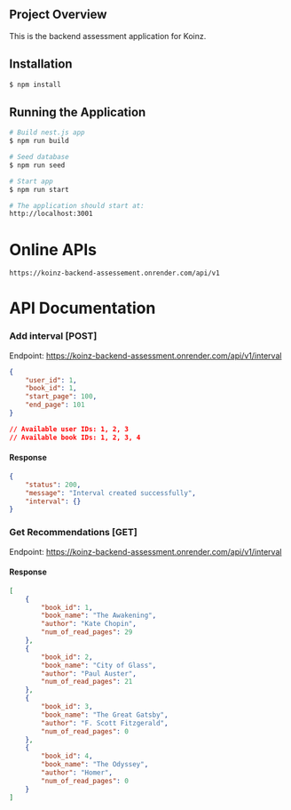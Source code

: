 ## Project Overview
This is the backend assessment application for Koinz.


## Installation

```bash
$ npm install
```

## Running the Application

```bash
# Build nest.js app
$ npm run build

# Seed database
$ npm run seed

# Start app
$ npm run start

# The application should start at:
http://localhost:3001
```

# Online APIs
```
https://koinz-backend-assessement.onrender.com/api/v1
```


# API Documentation

### Add interval [POST]
Endpoint: https://koinz-backend-assessment.onrender.com/api/v1/interval

```json
{
	"user_id": 1,
    "book_id": 1,
    "start_page": 100,
    "end_page": 101
}

// Available user IDs: 1, 2, 3
// Available book IDs: 1, 2, 3, 4
```
#### Response
```json
{ 
    "status": 200,
    "message": "Interval created successfully",
    "interval": {} 
}
```

### Get Recommendations [GET]
Endpoint: https://koinz-backend-assessment.onrender.com/api/v1/interval

#### Response
```json
[
    {
        "book_id": 1,
        "book_name": "The Awakening",
        "author": "Kate Chopin",
        "num_of_read_pages": 29
    },
    {
        "book_id": 2,
        "book_name": "City of Glass",
        "author": "Paul Auster",
        "num_of_read_pages": 21
    },
    {
        "book_id": 3,
        "book_name": "The Great Gatsby",
        "author": "F. Scott Fitzgerald",
        "num_of_read_pages": 0
    },
    {
        "book_id": 4,
        "book_name": "The Odyssey",
        "author": "Homer",
        "num_of_read_pages": 0
    }
]
```


